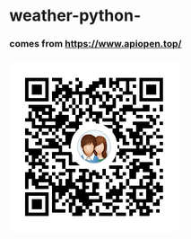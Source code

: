 # weather-python-
### comes from https://www.apiopen.top/
### ![](https://github.com/LegendaryZealot/weather-python-/raw/master/GroupCode.png)
